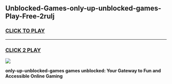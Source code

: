 
## Unblocked-Games-only-up-unblocked-games-Play-Free-2rulj
<h3>
<a href="https://premium76.site?title=only-up-unblocked-games&ref=18A1">CLICK TO PLAY</a></h3>
<hr>

<h3>
<a href="https://premium76.site?title=only-up-unblocked-games&ref=18A1">CLICK 2 PLAY</a>
  
</h3>

<a href="https://premium76.site?title=only-up-unblocked-games&ref=18A1"><img src="https://clearcache.store/games.png"></a>


**only-up-unblocked-games games unblocked: Your Gateway to Fun and Accessible Online Gaming**
